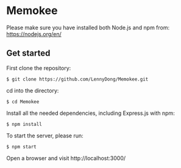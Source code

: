 # Memokee
Please make sure you have installed both Node.js and npm from: https://nodejs.org/en/

## Get started
First clone the repository:
```
$ git clone https://github.com/LennyDong/Memokee.git
```
cd into the directory:
```
$ cd Memokee
```
Install all the needed dependencies, including Express.js with npm:
```
$ npm install
```
To start the server, please run:
```
$ npm start
```
Open a browser and visit http://localhost:3000/
